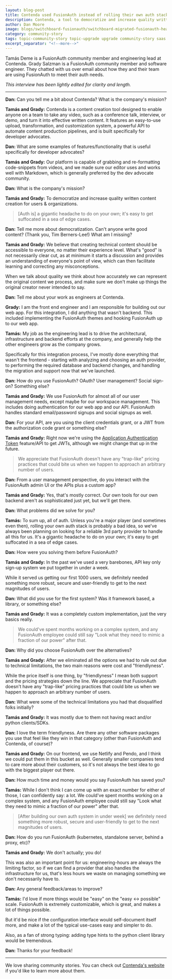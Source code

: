 ```yaml
---
layout: blog-post
title: Contenda used FusionAuth instead of rolling their own auth stack and saved "a lot" of time
description: Contenda, a tool to democratize and increase quality written content, used FusionAuth instead of rolling their own auth stack. 
author: Dan Moore
image: blogs/switchboard-fusionauth/switchboard-migrated-fusionauth-header.png
category: community-story
tags: topic-community-story topic-upgrade upgrade community-story saas content developer-relations topic-upgrade-homegrown homegrown
excerpt_separator: "<!--more-->"
---
```


Tamás Deme is a FusionAuth community member and engineering lead at Contenda. Grady Salzman is a FusionAuth community member and software engineer. They chatted with us over email about how they and their team are using FusionAuth to meet their auth needs. 

<!--more-->

*This interview has been lightly edited for clarity and length.*

-------

**Dan:** Can you tell me a bit about Contenda? What is the company's mission?

**Tamás and Grady:** Contenda is a content creation tool designed to enable anyone on a team to take any video, such as a conference talk, interview, or demo, and turn it into effective written content. It features an easy-to-use upload, transformation, and customization system, a powerful API to automate content production pipelines, and is built specifically for developer advocates.

**Dan:** What are some examples of features/functionality that is useful specifically for developer advocates?

**Tamás and Grady:** Our platform is capable of grabbing and re-formatting code-snippets from videos, and we made sure our editor uses and works well with Markdown, which is generally preferred by the dev advocate community.

**Dan:** What is the company's mission?

**Tamás and Grady:** To democratize and increase quality written content creation for users & organizations.

> [Auth is] a gigantic headache to do on your own; it's easy to get suffocated in a sea of edge cases.

**Dan:** Tell me more about democratization. Can't anyone write good content? (Thank you, Tim Berners-Lee!) What am I missing?

**Tamás and Grady:** We believe that creating technical content should be accessible to everyone, no matter their experience level. What's "good" is not necessarily clear cut, as at minimum it starts a discussion and provides an understanding of everyone's point of view, which can then facilitate learning and correcting any misconceptions.

When we talk about quality we think about how accurately we can represent the original content we process, and make sure we don't make up things the original creator never intended to say.

**Dan:** Tell me about your work as engineers at Contenda.

**Grady:**  I am the front end engineer and I am responsible for building out our web app. For this integration, I did anything that wasn't backend. This included implementing the FusionAuth themes and hooking FusionAuth up to our web app.

**Tamás:** My job as the engineering lead is to drive the architectural, infrastructure and backend efforts at the company, and generally help the other engineers grow as the company grows.

Specifically for this integration process, I've mostly done everything that wasn't the frontend - starting with analyzing and choosing an auth provider, to performing the required database and backend changes, and handling the migration and support now that we've launched.

**Dan:** How do you use FusionAuth? OAuth? User management? Social sign-on? Something else?

**Tamás and Grady:** We use FusionAuth for almost all of our user management needs, except maybe for our workspace management. This includes doing authentication for our web app and our API. FusionAuth handles standard email/password signups and social signups as well.

**Dan:** For your API, are you using the client credentials grant, or a JWT from the authorization code grant or something else?

**Tamás and Grady:** Right now we're using the [Application Authentication Token](/docs/v1/tech/tutorials/application-authentication-tokens) feature/API to get JWTs, although we might change that up in the future.

> We appreciate that FusionAuth doesn't have any "trap-like" pricing practices that could bite us when we happen to approach an arbitrary number of users.

**Dan:** From a user management perspective, do you interact with the FusionAuth admin UI or the APIs plus a custom app?

**Tamás and Grady:** Yes, that's mostly correct. Our own tools for our own backend aren't as sophisticated just yet, but we'll get there.

**Dan:** What problems did we solve for you?

**Tamás:** To sum up, all of auth. Unless you're a major player (and sometimes even then), rolling your own auth stack is probably a bad idea, so we've always been planning on looking for a reliable 3rd party provider to handle all this for us. It's a gigantic headache to do on your own; it's easy to get suffocated in a sea of edge cases.

**Dan:** How were you solving them before FusionAuth?

**Tamás and Grady:** In the past we've used a very barebones, API key only sign-up system we put together in under a week.

While it served us getting our first 1000 users, we definitely needed something more robust, secure and user-friendly to get to the next magnitudes of users.

**Dan:** What did you use for the first system? Was it framework based, a library, or something else?

**Tamás and Grady:** It was a completely custom implementation, just the very basics really.

> We could've spent months working on a complex system, and any FusionAuth employee could still say "Look what they need to mimic a fraction of our power" after that.

**Dan:** Why did you choose FusionAuth over the alternatives?

**Tamás and Grady:** After we eliminated all the options we had to rule out due to technical limitations, the two main reasons were cost and "friendlyness".

While the price itself is one thing, by "friendlyness" I mean both support and the pricing strategies down the line. We appreciate that FusionAuth doesn't have any "trap-like" pricing practices that could bite us when we happen to approach an arbitrary number of users.

**Dan:** What were some of the technical limitations you had that disqualified folks initially?

**Tamás and Grady:** It was mostly due to them not having react and/or python clients/SDKs.

**Dan:** I love the term friendlyness. Are there any other software packages you use that feel like they win in that category (other than FusionAuth and Contenda, of course)?

**Tamás and Grady:** On our frontend, we use Netlify and Pendo, and I think we could put them in this bucket as well. Generally smaller companies tend to care more about their customers, so it's not always the best idea to go with the biggest player out there.

**Dan:** How much time and money would you say FusionAuth has saved you?

**Tamás:** While I don't think I can come up with an exact number for either of those, I can confidently say: a lot. We could've spent months working on a complex system, and any FusionAuth employee could still say "Look what they need to mimic a fraction of our power" after that.

> [After building our own auth system in under week] we definitely need something more robust, secure and user-friendly to get to the next magnitudes of users.

**Dan:** How do you run FusionAuth (kubernetes, standalone server, behind a proxy, etc)?

**Tamás and Grady:** We don't actually; you do!

This was also an important point for us: engineering-hours are always the limiting factor, so if we can find a provider that also handles the infrastructure for us, that's less hours we waste on managing something we don't necessarily have to.

**Dan:** Any general feedback/areas to improve?

**Tamás:** I'd love if more things would be "easy" on the "easy <-> possible" scale. FusionAuth is extremely customizable, which is great, and makes a lot of things possible.

But it'd be nice if the configuration interface would self-document itself more, and make a lot of the typical use-cases easy and simpler to do.

Also, as a fan of strong typing: adding type hints to the python client library would be tremendous.

**Dan:** Thanks for your feedback!

-------

We love sharing community stories. You can check out [Contenda's website](https://contenda.co/) if you'd like to learn more about them. 

